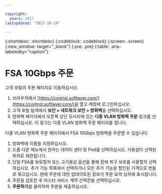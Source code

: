 ```yaml
---

copyright:
  years: 2017
lastupdated: "2017-10-19"

---
```


{:shortdesc: .shortdesc}
{:codeblock: .codeblock}
{:screen: .screen}
{:new_window: target="_blank"}
{:pre: .pre}
{:table: .aria-labeledby="caption"}

# FSA 10Gbps 주문

고객 포털의 주문 페이지로 이동하십시오.

1. 브라우저에서 [https://control.softlayer.com/](https://control.softlayer.com/)을 열고 계정에 로그인하십시오.
2. 고객 포털 탐색에서 **보안 > 네트워크 보안 > 방화벽**을 선택하십시오.
3. 방화벽 페이지에서 오른쪽 상단 모서리에 있는 **다중 VLAN 방화벽 주문** 링크를 선택하십시오. 이 링크는 다중 VLAN 방화벽 주문 페이지를 엽니다.

다중 VLAN 방화벽 주문 페이지에서 FSA 10Gbps 방화벽을 주문할 수 있습니다.

1. 방화벽에 이름을 지정하십시오.
2. 드롭 다운 메뉴에서 원하는 데이터 센터 및 Pod를 선택하십시오. 가용성이 선택된 위치로 제한됩니다.
3. 단일 FSA를 보유할지 또는 고가용성 옵션을 통해 장애 복구 보호를 사용할지 선택하십시오.
추가 기능 목록에서 선택하거나 모든 추가 기능을 할인된 가격으로 번들로 묶으십시오. 현재 주문에 대한 업데이트된 정보가 주문 요약 상자에 표시됩니다.
4. 주문을 검토한 후 마스터 서비스 계약 선택란을 선택하십시오.
5. **주문하기**를 클릭하여 주문을 제출하십시오.
